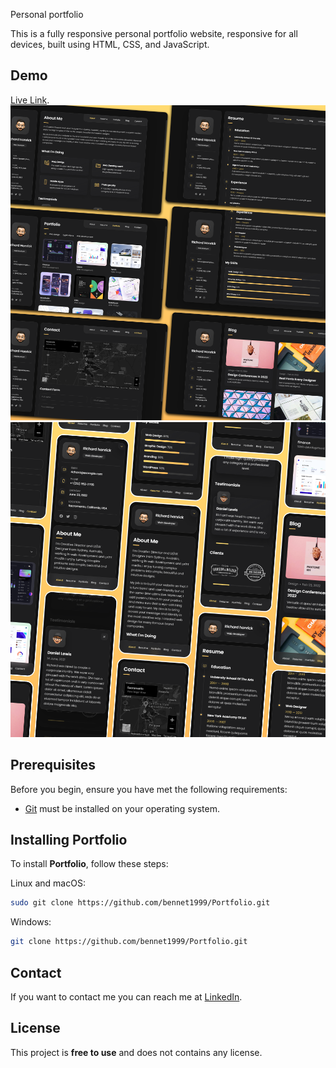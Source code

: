 Personal portfolio

This is a fully responsive personal portfolio website, responsive for all devices, built using HTML, CSS, and JavaScript.

## Demo
[Live Link](https://bennybennet.netlify.app/).
![vCard Desktop Demo](./website-demo-image/desktop.png "Desktop Demo")
![vCard Mobile Demo](./website-demo-image/mobile.png "Mobile Demo")
## Prerequisites

Before you begin, ensure you have met the following requirements:

* [Git](https://git-scm.com/downloads "Download Git") must be installed on your operating system.

## Installing Portfolio

To install **Portfolio**, follow these steps:

Linux and macOS:

```bash
sudo git clone https://github.com/bennet1999/Portfolio.git
```

Windows:

```bash
git clone https://github.com/bennet1999/Portfolio.git
```

## Contact

If you want to contact me you can reach me at [LinkedIn](https://www.linkedin.com/in/bennybennet1999/).

## License

This project is **free to use** and does not contains any license.
